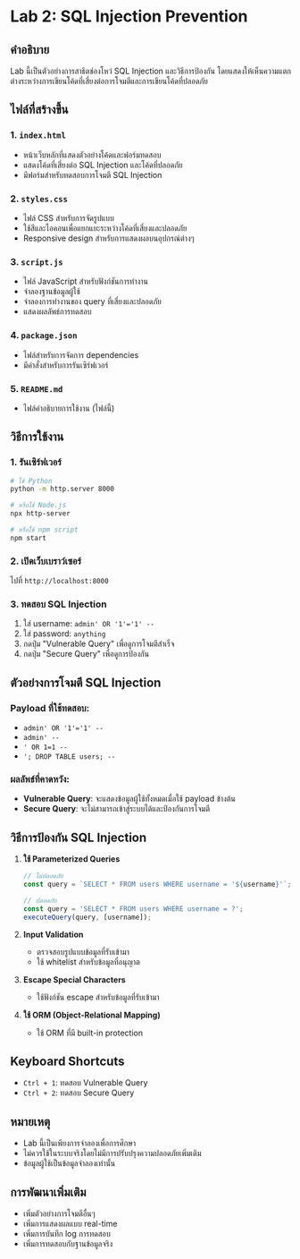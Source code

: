 # Lab 2: SQL Injection Prevention

## คำอธิบาย
Lab นี้เป็นตัวอย่างการสาธิตช่องโหว่ SQL Injection และวิธีการป้องกัน โดยแสดงให้เห็นความแตกต่างระหว่างการเขียนโค้ดที่เสี่ยงต่อการโจมตีและการเขียนโค้ดที่ปลอดภัย

## ไฟล์ที่สร้างขึ้น

### 1. `index.html`
- หน้าเว็บหลักที่แสดงตัวอย่างโค้ดและฟอร์มทดสอบ
- แสดงโค้ดที่เสี่ยงต่อ SQL Injection และโค้ดที่ปลอดภัย
- มีฟอร์มสำหรับทดสอบการโจมตี SQL Injection

### 2. `styles.css`
- ไฟล์ CSS สำหรับการจัดรูปแบบ
- ใช้สีและไอคอนเพื่อแยกแยะระหว่างโค้ดที่เสี่ยงและปลอดภัย
- Responsive design สำหรับการแสดงผลบนอุปกรณ์ต่างๆ

### 3. `script.js`
- ไฟล์ JavaScript สำหรับฟังก์ชันการทำงาน
- จำลองฐานข้อมูลผู้ใช้
- จำลองการทำงานของ query ที่เสี่ยงและปลอดภัย
- แสดงผลลัพธ์การทดสอบ

### 4. `package.json`
- ไฟล์สำหรับการจัดการ dependencies
- มีคำสั่งสำหรับการรันเซิร์ฟเวอร์

### 5. `README.md`
- ไฟล์คำอธิบายการใช้งาน (ไฟล์นี้)

## วิธีการใช้งาน

### 1. รันเซิร์ฟเวอร์
```bash
# ใช้ Python
python -m http.server 8000

# หรือใช้ Node.js
npx http-server

# หรือใช้ npm script
npm start
```

### 2. เปิดเว็บเบราว์เซอร์
ไปที่ `http://localhost:8000`

### 3. ทดสอบ SQL Injection
1. ใส่ username: `admin' OR '1'='1' --`
2. ใส่ password: `anything`
3. กดปุ่ม "Vulnerable Query" เพื่อดูการโจมตีสำเร็จ
4. กดปุ่ม "Secure Query" เพื่อดูการป้องกัน

## ตัวอย่างการโจมตี SQL Injection

### Payload ที่ใช้ทดสอบ:
- `admin' OR '1'='1' --`
- `admin' --`
- `' OR 1=1 --`
- `'; DROP TABLE users; --`

### ผลลัพธ์ที่คาดหวัง:
- **Vulnerable Query**: จะแสดงข้อมูลผู้ใช้ทั้งหมดเมื่อใช้ payload ข้างต้น
- **Secure Query**: จะไม่สามารถเข้าสู่ระบบได้และป้องกันการโจมตี

## วิธีการป้องกัน SQL Injection

1. **ใช้ Parameterized Queries**
   ```javascript
   // ไม่ปลอดภัย
   const query = `SELECT * FROM users WHERE username = '${username}'`;
   
   // ปลอดภัย
   const query = 'SELECT * FROM users WHERE username = ?';
   executeQuery(query, [username]);
   ```

2. **Input Validation**
   - ตรวจสอบรูปแบบข้อมูลที่รับเข้ามา
   - ใช้ whitelist สำหรับข้อมูลที่อนุญาต

3. **Escape Special Characters**
   - ใช้ฟังก์ชัน escape สำหรับข้อมูลที่รับเข้ามา

4. **ใช้ ORM (Object-Relational Mapping)**
   - ใช้ ORM ที่มี built-in protection

## Keyboard Shortcuts
- `Ctrl + 1`: ทดสอบ Vulnerable Query
- `Ctrl + 2`: ทดสอบ Secure Query

## หมายเหตุ
- Lab นี้เป็นเพียงการจำลองเพื่อการศึกษา
- ไม่ควรใช้ในระบบจริงโดยไม่มีการปรับปรุงความปลอดภัยเพิ่มเติม
- ข้อมูลผู้ใช้เป็นข้อมูลจำลองเท่านั้น

## การพัฒนาเพิ่มเติม
- เพิ่มตัวอย่างการโจมตีอื่นๆ
- เพิ่มการแสดงผลแบบ real-time
- เพิ่มการบันทึก log การทดสอบ
- เพิ่มการทดสอบกับฐานข้อมูลจริง 